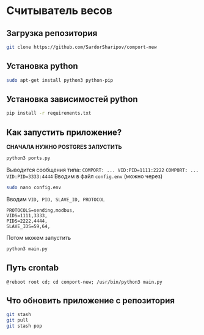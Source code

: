 # Считыватель весов
## Загрузка репозитория
```bash
git clone https://github.com/SardorSharipov/comport-new
```
## Установка python
```bash
sudo apt-get install python3 python-pip
```
## Установка зависимостей python
```bash
pip install -r requirements.txt
```
## Как запустить приложение?
**СНАЧАЛА НУЖНО POSTGRES ЗАПУСТИТЬ**
```bash
python3 ports.py
```
Выводится сообщения типа:
`COMPORT: ... VID:PID=1111:2222`
`COMPORT: ... VID:PID=3333:4444`
Вводим в файл `config.env` (можно через)
```bash
sudo nano config.env
```
Вводим `VID, PID, SLAVE_ID, PROTOCOL`
```dotenv
PROTOCOLS=sending,modbus,
VIDS=1111,3333,
PIDS=2222,4444,
SLAVE_IDS=59,64,
```
Потом можем запустить
```bash
python3 main.py
```
## Путь crontab
```crontab
@reboot root cd; cd comport-new; /usr/bin/python3 main.py
```
## Что обновить приложение с репозитория
```bash
git stash
git pull
git stash pop
```
